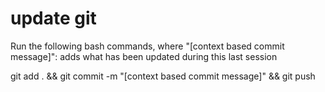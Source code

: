 # update git
Run the following bash commands, where "[context based commit message]": adds what has been updated during this last session

git add . && git commit -m "[context based commit message]" && git push